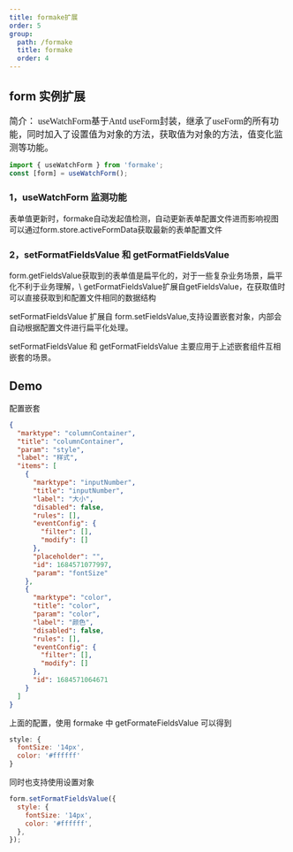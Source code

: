 ```yaml
---
title: formake扩展
order: 5
group:
  path: /formake
  title: formake
  order: 4
---
```


## form 实例扩展

<font size='3' face="宋体">
简介：
useWatchForm基于Antd useForm封装，继承了useForm的所有功能，同时加入了设置值为对象的方法，获取值为对象的方法，值变化监测等功能。
</font>

```ts
import { useWatchForm } from 'formake';
const [form] = useWatchForm();
```

### 1，useWatchForm 监测功能

<font>
表单值更新时，formake自动发起值检测，自动更新表单配置文件进而影响视图
可以通过form.store.activeFormData获取最新的表单配置文件
</font>

### 2，setFormatFieldsValue 和 getFormatFieldsValue

<font>
form.getFieldsValue获取到的表单值是扁平化的，对于一些复杂业务场景，扁平化不利于业务理解，\
getFormatFieldsValue扩展自getFieldsValue，在获取值时可以直接获取到和配置文件相同的数据结构

setFormatFieldsValue 扩展自 form.setFieldsValue,支持设置嵌套对象，内部会自动根据配置文件进行扁平化处理。

setFormatFieldsValue 和 getFormatFieldsValue 主要应用于上述嵌套组件互相嵌套的场景。 </font>

## Demo

配置嵌套

```json
{
  "marktype": "columnContainer",
  "title": "columnContainer",
  "param": "style",
  "label": "样式",
  "items": [
    {
      "marktype": "inputNumber",
      "title": "inputNumber",
      "label": "大小",
      "disabled": false,
      "rules": [],
      "eventConfig": {
        "filter": [],
        "modify": []
      },
      "placeholder": "",
      "id": 1684571077997,
      "param": "fontSize"
    },
    {
      "marktype": "color",
      "title": "color",
      "param": "color",
      "label": "颜色",
      "disabled": false,
      "rules": [],
      "eventConfig": {
        "filter": [],
        "modify": []
      },
      "id": 1684571064671
    }
  ]
}
```

上面的配置，使用 formake 中 getFormateFieldsValue 可以得到

```js
style: {
  fontSize: '14px',
  color: '#ffffff'
}
```

同时也支持使用设置对象

```js
form.setFormatFieldsValue({
  style: {
    fontSize: '14px',
    color: '#ffffff',
  },
});
```
